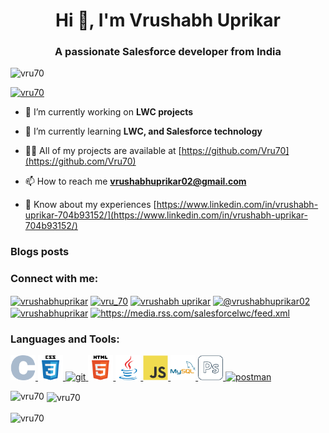 <h1 align="center">Hi 👋, I'm Vrushabh Uprikar</h1>
<h3 align="center">A passionate Salesforce developer from India</h3>

<p align="left"> <img src="https://komarev.com/ghpvc/?username=vru70&label=Profile%20views&color=0e75b6&style=flat" alt="vru70" /> </p>

<p align="left"> <a href="https://github.com/ryo-ma/github-profile-trophy"><img src="https://github-profile-trophy.vercel.app/?username=vru70" alt="vru70" /></a> </p>

- 🔭 I’m currently working on **LWC projects**

- 🌱 I’m currently learning **LWC, and Salesforce technology**

- 👨‍💻 All of my projects are available at [https://github.com/Vru70](https://github.com/Vru70)

- 📫 How to reach me **vrushabhuprikar02@gmail.com**

- 📄 Know about my experiences [https://www.linkedin.com/in/vrushabh-uprikar-704b93152/](https://www.linkedin.com/in/vrushabh-uprikar-704b93152/)

### Blogs posts
<!-- BLOG-POST-LIST:START -->
<!-- BLOG-POST-LIST:END -->

<h3 align="left">Connect with me:</h3>
<p align="left">
<a href="https://dev.to/vrushabhuprikar" target="blank"><img align="center" src="https://cdn.jsdelivr.net/npm/simple-icons@3.0.1/icons/dev-dot-to.svg" alt="vrushabhuprikar" height="30" width="40" /></a>
<a href="https://twitter.com/vru_70" target="blank"><img align="center" src="https://raw.githubusercontent.com/rahuldkjain/github-profile-readme-generator/neutral-icons/src/images/icons/Social/twitter.svg" alt="vru_70" height="30" width="40" /></a>
<a href="https://linkedin.com/in/vrushabh uprikar" target="blank"><img align="center" src="https://raw.githubusercontent.com/rahuldkjain/github-profile-readme-generator/neutral-icons/src/images/icons/Social/linked-in-alt.svg" alt="vrushabh uprikar" height="30" width="40" /></a>
<a href="https://medium.com/@vrushabhuprikar02" target="blank"><img align="center" src="https://raw.githubusercontent.com/rahuldkjain/github-profile-readme-generator/neutral-icons/src/images/icons/Social/medium.svg" alt="@vrushabhuprikar02" height="30" width="40" /></a>
<a href="https://www.hackerrank.com/vrushabhuprikar" target="blank"><img align="center" src="https://raw.githubusercontent.com/rahuldkjain/github-profile-readme-generator/neutral-icons/src/images/icons/Social/hackerrank.svg" alt="vrushabhuprikar" height="30" width="40" /></a>
<a href="/https://media.rss.com/salesforcelwc/feed.xml" target="blank"><img align="center" src="https://raw.githubusercontent.com/rahuldkjain/github-profile-readme-generator/neutral-icons/src/images/icons/Social/rss.svg" alt="https://media.rss.com/salesforcelwc/feed.xml" height="30" width="40" /></a>
</p>

<h3 align="left">Languages and Tools:</h3>
<p align="left"> <a href="https://www.cprogramming.com/" target="_blank"> <img src="https://raw.githubusercontent.com/devicons/devicon/master/icons/c/c-original.svg" alt="c" width="40" height="40"/> </a> <a href="https://www.w3schools.com/css/" target="_blank"> <img src="https://raw.githubusercontent.com/devicons/devicon/master/icons/css3/css3-original-wordmark.svg" alt="css3" width="40" height="40"/> </a> <a href="https://git-scm.com/" target="_blank"> <img src="https://www.vectorlogo.zone/logos/git-scm/git-scm-icon.svg" alt="git" width="40" height="40"/> </a> <a href="https://www.w3.org/html/" target="_blank"> <img src="https://raw.githubusercontent.com/devicons/devicon/master/icons/html5/html5-original-wordmark.svg" alt="html5" width="40" height="40"/> </a> <a href="https://www.java.com" target="_blank"> <img src="https://raw.githubusercontent.com/devicons/devicon/master/icons/java/java-original.svg" alt="java" width="40" height="40"/> </a> <a href="https://developer.mozilla.org/en-US/docs/Web/JavaScript" target="_blank"> <img src="https://raw.githubusercontent.com/devicons/devicon/master/icons/javascript/javascript-original.svg" alt="javascript" width="40" height="40"/> </a> <a href="https://www.mysql.com/" target="_blank"> <img src="https://raw.githubusercontent.com/devicons/devicon/master/icons/mysql/mysql-original-wordmark.svg" alt="mysql" width="40" height="40"/> </a> <a href="https://www.photoshop.com/en" target="_blank"> <img src="https://raw.githubusercontent.com/devicons/devicon/master/icons/photoshop/photoshop-line.svg" alt="photoshop" width="40" height="40"/> </a> <a href="https://postman.com" target="_blank"> <img src="https://www.vectorlogo.zone/logos/getpostman/getpostman-icon.svg" alt="postman" width="40" height="40"/> </a> </p>

<p><img align="left" src="https://github-readme-stats.vercel.app/api/top-langs?username=vru70&show_icons=true&locale=en&layout=compact" alt="vru70" /></p>

<p>&nbsp;<img align="center" src="https://github-readme-stats.vercel.app/api?username=vru70&show_icons=true&locale=en" alt="vru70" /></p>

<p><img align="center" src="https://github-readme-streak-stats.herokuapp.com/?user=vru70&" alt="vru70" /></p>
